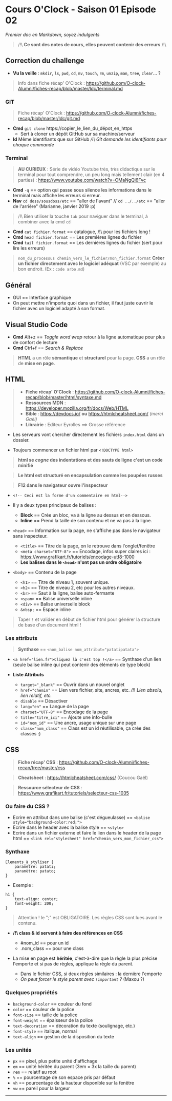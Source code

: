 # Cours O'Clock - Saison 01 Episode 02
_Premier doc en Markdown, soyez indulgents_

> /!\ __Ce sont des notes de cours, elles peuvent contenir des erreurs__ /!\

## Correction du challenge

* __Vu la veille__ : `mkdir`, `ls`, `pwd`, `cd`, `mv`, `touch`, `rm`, `unzip`, `man`, `tree`, `clear`... ?
> Info dans fiche récap' O'Clock : https://github.com/O-clock-Alumni/fiches-recap/blob/master/ldc/terminal.md

### GIT

> Fiche récap' O'Clock : https://github.com/O-clock-Alumni/fiches-recap/blob/master/ldc/git.md

* __Cmd__ `git clone` https://copier_le_lien_du_dépot_en_https
    * Sert à cloner un dépôt GitHub sur sa machine/serveur
* __Id__ Même identifiants que sur GitHub
    _/!\ Git demande les identifiants pour chaque commande_

### Terminal

> __AU CURIEUX__ : Série de vidéo Youtube très, très didactique sur le terminal pour tout comprendre, un peu long mais tellement clair (en 4 parties) : https://www.youtube.com/watch?v=OMaNgQi6Fvc 

* __Cmd__ `-q` == option qui passe sous silence les informations dans le terminal mais affiche les erreurs si erreur.
* __Nav__ `cd doss/sousdoss/etc` == "aller de l'avant" // `cd ../../etc` == "aller de l'arrière" (Marianne, janvier 2019 :p) 

> /!\ Bien utiliser la touche `tab` pour naviguer dans le terminal, à combiner avec la cmd `cd`

* __Cmd__ `cat fichier.format` == catalogue, /!\ pour les fichiers long !
* __Cmd__ `head fichier.format` == Les premières lignes du fichier
* __Cmd__ `tail fichier.format` == Les dernières lignes du fichier (sert pour lire les erreurs)

> `nom_du_processus chemin_vers_le_fichier/mon_fichier.format` __Créer un fichier directement avec le logiciel adéquat__ (VSC par exemple) au bon endroit. (Ex : `code arbo.md`)

## Général

* GUI == Interface graphique
* On peut mettre n'importe quoi dans un fichier, il faut juste ouvrir le fichier avec un logiciel adapté à son format.


## Visual Studio Code

* __Cmd__ Alt+z == _Toggle word wrap_ retour à la ligne automatique pour plus de confort de lecture
* __Cmd__ Ctrl+f == _Search & Replace_

> __HTML__ a un rôle __sémantique__ et __structurel__ pour la page. __CSS__ a un rôle de __mise en page__.


## HTML

> * __Fiche récap' O'Clock__ : https://github.com/O-clock-Alumni/fiches-recap/blob/master/html/syntaxe.md
> * __Ressources MDN__ : https://developer.mozilla.org/fr/docs/Web/HTML
> * __Bible__ : https://devdocs.io/ __ou__ https://htmlcheatsheet.com/ _(merci Gaël)_
> * __Librairie__ : Editeur Eyrolles ==> Grosse référence



* Les serveurs vont chercher directement les fichiers `index.html` dans un dossier.

* Toujours commencer un fichier html par `<!DOCTYPE html>`

> __html se *cogne* des indentations et des sauts de ligne c'est un code minifié__

> __Le html est structuré en encapsulation comme les poupées russes__

> __F12 dans le navigateur ouvre l'inspecteur__

* `<!-- Ceci est la forme d'un commentaire en html-->`

* Il y a deux types principaux de balises :
    * __Block__ == Crée un bloc, va à la ligne au dessus et en dessous.
    * __Inline__ == Prend la taille de son contenu et ne va pas à la ligne.

* `<head>` == Information sur la page, ne s'affiche pas dans le navigateur sans inspecteur.
    * `<title>` == Titre de la page, on le retrouve dans l'onglet/fenêtre
    * `<meta charset="UTF-8">` == Encodage, infos super claires ici : https://www.grafikart.fr/tutoriels/encodage-utf8-1000
    * __Les balises dans le `<head>` n'ont pas un ordre obligatoire__

* `<body>` == Contenu de la page
    * `<h1>` == Titre de niveau 1, souvent unique.
    * `<h2>` == Titre de niveau 2, etc pour les autres niveaux.
    * `<br>` == Saut à la ligne, balise auto-fermante
    * `<span>` == Balise universelle inline
    * `<div>` == Balise universelle block
    * `&nbsp;` == Espace inline

> Taper `!` et valider en début de fichier html pour générer la structure de base d'un document html !

### Les attributs

> __Synthaxe__ == `<nom_balise nom_attribut="patatipatata">`

* `<a href="lien.fr">Cliquez là c'est top !</a>` == Synthaxe d'un lien (seule balise inline qui peut contenir des éléments de type block)

* __Liste Attributs__
    * `target="_blank"` == Ouvrir dans un nouvel onglet
    * `href="chemin"` == Lien vers fichier, site, ancres, etc. _/!\ Lien absolu, lien relatif, etc._
    * `disable` == Désactiver
    * `lang="en"` == Langue de la page
    * `charset="UTF-8"` == Encodage de la page
    * `title="titre_ici"` == Ajoute une info-bulle
    * `id="nom_id"` == Une ancre, usage unique sur une page
    * `class="nom_class"` == Class est un id réutilisable, ça crée des classes :)

## CSS

> __Fiche récap' CSS__ : https://github.com/O-clock-Alumni/fiches-recap/tree/master/css

> __Cheatsheet__ : https://htmlcheatsheet.com/css/ (Coucou Gaël)

> __Ressource sélecteur de CSS__ : https://www.grafikart.fr/tutoriels/selecteur-css-1035


### Ou faire du CSS ?

* Ecrire en attribut dans une balise (c'est dégueulasse) == `<balise style="background-color:red;">`
* Ecrire dans le header avec la balise style == `<style>`
* Ecrire dans un fichier externe et faire le lien dans le header de la page html == `<link rel="stylesheet" href="chemin_vers_mon_fichier_css">`

### Synthaxe
```
Elements_à_styliser {
    paramètre: patati;
    paramètre: patato;
}
```
* Exemple :
```
h1 {
    text-align: center;
    font-weight: 200;
}
```
> Attention ! le ";" est OBLIGATOIRE.
> Les règles CSS sont lues avant le contenu. 

* __/!\ class & id servent à faire des références en CSS__
    * #nom_id == pour un id
    * .nom_class == pour une class

* La mise en page est __héritée__, c'est-à-dire que la règle la plus précise l'emporte et si pas de règles, applique la règle du parent.
    * Dans le fichier CSS, si deux règles similaires : la dernière l'emporte
    * _On peut forcer le style parent avec `!important` ?_ (Maxou ?)

### Quelques propriétés

* `background-color` == couleur du fond
* `color` == couleur de la police
* `font-size` == taille de la police
* `font-weight` == épaisseur de la police
* `text-decoration` == décoration du texte (soulignage, etc.)
* `font-style` == italique, normal
* `text-align` == gestion de la disposition du texte

### Les unités

* `px` == pixel, plus petite unité d'affichage
* `em` == unité héritée du parent (3em = 3x la taille du parent)
* `rem` == relatif au root
* `%` == pourcentage de son espace pris par défaut
* `vh` == pourcentage de la hauteur disponible sur la fenêtre
* `vw` == pareil pour la largeur

__________________________________________________________________












